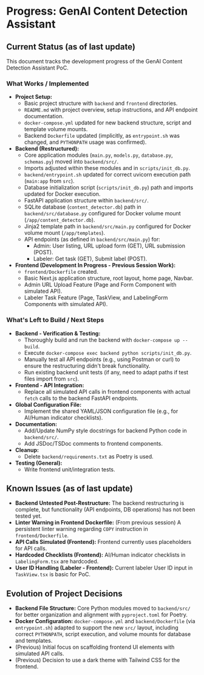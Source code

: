 # Progress: GenAI Content Detection Assistant

## Current Status (as of last update)

This document tracks the development progress of the GenAI Content Detection Assistant PoC.

### What Works / Implemented

*   **Project Setup:**
    *   Basic project structure with `backend` and `frontend` directories.
    *   `README.md` with project overview, setup instructions, and API endpoint documentation.
    *   `docker-compose.yml` updated for new backend structure, script and template volume mounts.
    *   Backend `Dockerfile` updated (implicitly, as `entrypoint.sh` was changed, and `PYTHONPATH` usage was confirmed).
*   **Backend (Restructured):**
    *   Core application modules (`main.py`, `models.py`, `database.py`, `schemas.py`) moved into `backend/src/`.
    *   Imports adjusted within these modules and in `scripts/init_db.py`.
    *   `backend/entrypoint.sh` updated for correct uvicorn execution path (`main:app` from `src`).
    *   Database initialization script (`scripts/init_db.py`) path and imports updated for Docker execution.
    *   FastAPI application structure within `backend/src/`.
    *   SQLite database (`content_detector.db`) path in `backend/src/database.py` configured for Docker volume mount (`/app/content_detector.db`).
    *   Jinja2 template path in `backend/src/main.py` configured for Docker volume mount (`/app/templates`).
    *   API endpoints (as defined in `backend/src/main.py`) for:
        *   Admin: User listing, URL upload form (GET), URL submission (POST).
        *   Labeler: Get task (GET), Submit label (POST).
*   **Frontend (Development In Progress - Previous Session Work):**
    *   `frontend/Dockerfile` created.
    *   Basic Next.js application structure, root layout, home page, Navbar.
    *   Admin URL Upload Feature (Page and Form Component with simulated API).
    *   Labeler Task Feature (Page, TaskView, and LabelingForm Components with simulated API).

### What's Left to Build / Next Steps

*   **Backend - Verification & Testing:**
    *   Thoroughly build and run the backend with `docker-compose up --build`.
    *   Execute `docker-compose exec backend python scripts/init_db.py`.
    *   Manually test all API endpoints (e.g., using Postman or curl) to ensure the restructuring didn't break functionality.
    *   Run existing backend unit tests (if any, need to adapt paths if test files import from `src`).
*   **Frontend - API Integration:**
    *   Replace all simulated API calls in frontend components with actual `fetch` calls to the backend FastAPI endpoints.
*   **Global Configuration File:**
    *   Implement the shared YAML/JSON configuration file (e.g., for AI/Human indicator checklists).
*   **Documentation:**
    *   Add/Update NumPy style docstrings for backend Python code in `backend/src/`.
    *   Add JSDoc/TSDoc comments to frontend components.
*   **Cleanup:**
    *   Delete `backend/requirements.txt` as Poetry is used.
*   **Testing (General):**
    *   Write frontend unit/integration tests.

## Known Issues (as of last update)

*   **Backend Untested Post-Restructure:** The backend restructuring is complete, but functionality (API endpoints, DB operations) has not been tested yet.
*   **Linter Warning in Frontend Dockerfile:** (From previous session) A persistent linter warning regarding `COPY` instruction in `frontend/Dockerfile`.
*   **API Calls Simulated (Frontend):** Frontend currently uses placeholders for API calls.
*   **Hardcoded Checklists (Frontend):** AI/Human indicator checklists in `LabelingForm.tsx` are hardcoded.
*   **User ID Handling (Labeler - Frontend):** Current labeler User ID input in `TaskView.tsx` is basic for PoC.

## Evolution of Project Decisions

*   **Backend File Structure:** Core Python modules moved to `backend/src/` for better organization and alignment with `pyproject.toml` for Poetry.
*   **Docker Configuration:** `docker-compose.yml` and `backend/Dockerfile` (via `entrypoint.sh`) adapted to support the new `src/` layout, including correct `PYTHONPATH`, script execution, and volume mounts for database and templates.
*   (Previous) Initial focus on scaffolding frontend UI elements with simulated API calls.
*   (Previous) Decision to use a dark theme with Tailwind CSS for the frontend. 